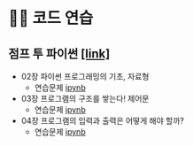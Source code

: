 # 🤹‍♂️ 코드 연습
## 점프 투 파이썬 [[link]](https://wikidocs.net/book/1)
+ 02장 파이썬 프로그래밍의 기초, 자료형 
  - 연습문제 [ipynb](https://github.com/kbjung/LikeLion_13th_DataCourse/blob/main/practice/jump_to_python/02%EC%9E%A5_%EC%97%B0%EC%8A%B5%EB%AC%B8%EC%A0%9C.ipynb)
+ 03장 프로그램의 구조를 쌓는다! 제어문
  - 연습문제 [ipynb](https://github.com/kbjung/LikeLion_13th_DataCourse/blob/main/practice/jump_to_python/03%EC%9E%A5_%EC%97%B0%EC%8A%B5%EB%AC%B8%EC%A0%9C.ipynb)
+ 04장 프로그램의 입력과 출력은 어떻게 해야 할까?
  - 연습문제 [ipynb](https://github.com/kbjung/LikeLion_13th_DataCourse/blob/main/practice/jump_to_python/04%EC%9E%A5_%EC%97%B0%EC%8A%B5%EB%AC%B8%EC%A0%9C.ipynb)
